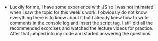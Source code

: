 - Luckily for me, I have some experience with JS so I was not intimated when I saw
the topic for this week's work. I obviously do not know everything there is to know
about it but I already knew how to write comments in the console log and insert
the script tag. I still did all the recommended exorcises and watched the lecture
videos for practice. After that jumped into my code and started answering the
questions.
